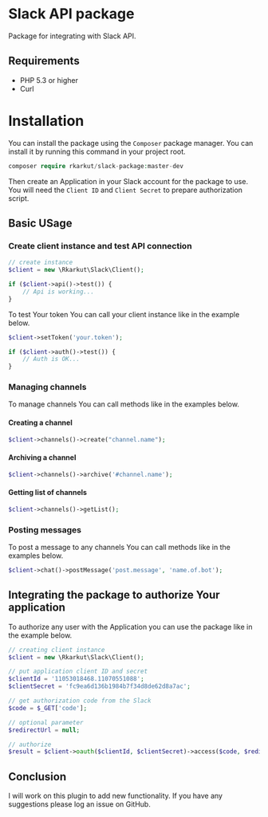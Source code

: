 # Slack API package

Package for integrating with Slack API.

## Requirements

* PHP 5.3 or higher
* Curl

# Installation
You can install the package using the ```Composer``` package manager. You can install it by running this command in your project root.


```php
composer require rkarkut/slack-package:master-dev
```
Then create an Application in your Slack account for the package to use. You will need the ```Client ID``` and ```Client Secret``` to prepare authorization script.

## Basic USage

### Create client instance and test API connection

```php
// create instance
$client = new \Rkarkut\Slack\Client();

if ($client->api()->test()) {
    // Api is working...
}
```

To test Your token You can call your client instance like in the example below.

```php
$client->setToken('your.token');

if ($client->auth()->test()) {
    // Auth is OK...
}
```

### Managing channels

To manage channels You can call methods like in the examples below.

#### Creating a channel

```php
$client->channels()->create("channel.name");
```

#### Archiving a channel

```php
$client->channels()->archive('#channel.name');
```

#### Getting list of channels

```php
$client->channels()->getList();
```

### Posting messages

To post a message to any channels You can call methods like in the examples below.

```php
$client->chat()->postMessage('post.message', 'name.of.bot');
```

## Integrating the package to authorize Your application

To authorize any user with the Application you can use the package like in the example below.

```php
// creating client instance
$client = new \Rkarkut\Slack\Client();

// put application client ID and secret
$clientId = '11053018468.11070551088';
$clientSecret = 'fc9ea6d136b1984b7f34d8de62d8a7ac';

// get authorization code from the Slack
$code = $_GET['code'];

// optional parameter
$redirectUrl = null;

// authorize
$result = $client->oauth($clientId, $clientSecret)->access($code, $redirectUrl);
```

## Conclusion

I will work on this plugin to add new functionality. If you have any suggestions please log an issue on GitHub.